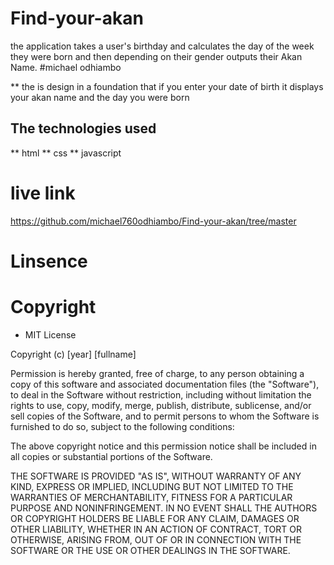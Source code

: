 # Find-your-akan
the application takes a user's birthday and calculates the day of the week they were born and then depending on their gender outputs their Akan Name. 
#michael odhiambo

** the is design in a foundation that if you enter your date of birth it displays your akan name and the day you were born 
## The technologies used
** html
** css
** javascript


# live link
https://github.com/michael760odhiambo/Find-your-akan/tree/master

# Linsence
# Copyright
  *  MIT License

Copyright (c) [year] [fullname]

Permission is hereby granted, free of charge, to any person obtaining a copy
of this software and associated documentation files (the "Software"), to deal
in the Software without restriction, including without limitation the rights
to use, copy, modify, merge, publish, distribute, sublicense, and/or sell
copies of the Software, and to permit persons to whom the Software is
furnished to do so, subject to the following conditions:

The above copyright notice and this permission notice shall be included in all
copies or substantial portions of the Software.

THE SOFTWARE IS PROVIDED "AS IS", WITHOUT WARRANTY OF ANY KIND, EXPRESS OR
IMPLIED, INCLUDING BUT NOT LIMITED TO THE WARRANTIES OF MERCHANTABILITY,
FITNESS FOR A PARTICULAR PURPOSE AND NONINFRINGEMENT. IN NO EVENT SHALL THE
AUTHORS OR COPYRIGHT HOLDERS BE LIABLE FOR ANY CLAIM, DAMAGES OR OTHER
LIABILITY, WHETHER IN AN ACTION OF CONTRACT, TORT OR OTHERWISE, ARISING FROM,
OUT OF OR IN CONNECTION WITH THE SOFTWARE OR THE USE OR OTHER DEALINGS IN THE
SOFTWARE.  

